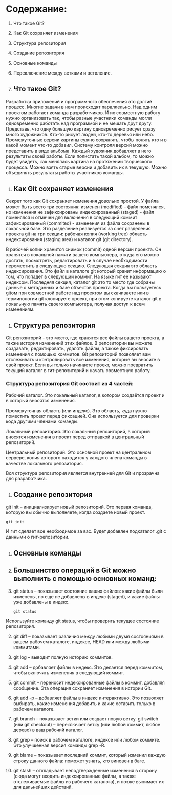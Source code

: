 # Содержание: #

1. Что такое Git?
1. Как Git сохраняет изменения
1. Структура репозитория
1. Создание репозитория
1. Основные команды
1. Переключение между ветками и ветвление.

   
1. ## Что такое Git? ##
Разработка приложений и программного обеспечения это долгий процесс. Многие задачи в нем происходят параллельно. Над одним проектом  работает команда разработчиков. И их совместную работу нужно  организовать  так, чтобы разные участники команды могли одновременно работать над программой и не мешать друг другу. 
Представь, что одну большую картину одновременно рисует сразу много художников. Кто-то рисует людей, кто-то деревья или небо. Промежуточные версии картины еужно сохранять,   чтобы понять кто и в какой момент что-то добавил.
Систему контроля версий можно представить в виде альбома. Каждый художник добавляет в него результаты своей работы. Если полистать такой альбом, то можно будет  увидеть, как менялась картина на протяжении творческого процесса. Можно взять старые версии и добавить их в текущую. Можно объединять результаты работы участников команды.

1. ## Как Git сохраняет изменения ##

Секрет того как  Git сохраняет изменения  довольно простой. 
У файла может быть всего три состояния:
изменен (modified) - файл поменялся, но изменения не зафиксированы
индексированный (staged) - файл поменялся и отмечен для включения в следующий коммит
зафиксированный (commited) - изменения из файла сохранены в локальной базе.
Это разделение реализуется за счет разделения проекта git на три секции: 
рабочая копия (working tree)
область индексирования (staging area) и каталог
git (git directory).

В рабочей копии хранится снимок (commit) одной версии проекта. Он хранятся в локальной памяти вашего компьютера, откуда его можно достать, посмотреть, редактировать и в случае необходимости переместить в следующую секцию.
Следующая секция это область индексирования. Это файл в каталоге git который хранит информацию о том, что попадет в следующий коммит. На языке гит ее называют индексом.
Последняя секция, каталог git это то место где собраны данные о метаданных и базе объектов проекта. Когда вы пользуетесь gitом при совместной работе над проектом вы скачиваете или в терминологии git клонируете проект, при этом копируете каталог git в локальную память своего компьютера, получая доступ к всем изменениям.


1. ## Структура репозитория ##
Git репозиторий - это место, где хранятся все файлы вашего проекта, а также история изменений этих файлов.
В репозитории вы можете создавать, редактировать, удалять файлы, а также фиксировать изменения с помощью коммитов. Git репозиторий позволяет вам отслеживать и контролировать все изменения, которые вы вносите в свой проект. Если вы только начинаете проект, можно превратить текущий каталог в гит-репозиторий и начать совместную работу. 

### Структура репозитория Git состоит из 4 частей: ###

Рабочий каталог. Это локальный каталог, в котором создаётся проект и в который вносятся изменения.

Промежуточная область (или индекс). Это область, куда нужно поместить проект перед фиксацией. Она используется для проверки кода другими членами команды.

Локальный репозиторий. Это локальный репозиторий, в который вносятся изменения в проект перед отправкой в центральный репозиторий.

Центральный репозиторий. Это основной проект на центральном сервере, копия которого находится у каждого члена команды в качестве локального репозитория.

Вся структура репозитория является внутренней для Git и прозрачна для разработчика.

 1. ## Создание репозитория ##
git init – инициализирует новый репозиторий. Это первая команда, которую вы обычно выполняете, когда создаете новый проект.
   
   ```
   git init
   ```
 И гит сделает все необходимое за вас. Будет добавлен подкаталог .git с данными о гит-репозитории.

1. ## Основные команды ##

1. ## Большинство операций в Git можно выполнить с помощью основных команд: ##

1. git status – показывает состояние ваших файлов: какие файлы были изменены, но еще не добавлены в индекс (staged), и какие файлы уже добавлены в индекс.
   ```
   git status
   ```
Используйте команду git status, чтобы проверить текущее состояние репозитория.

2. git diff – показывает различия между любыми двумя состояниями в вашем рабочем каталоге, индексе, HEAD или между любыми коммитами.
   
3. git log – выводит полную историю коммитов.
4. git add – добавляет файлы в индекс. Это делается перед коммитом, чтобы включить изменения в следующий коммит.
5. git commit – переносит индексированные файлы в коммит, добавляя сообщение. Эта операция сохраняет изменения в истории Git.
6. git add -p – добавляет файлы в индекс интерактивно. Это позволяет выбирать, какие изменения добавить и какие оставить только в рабочем каталоге.
7. git branch – показывает ветки или создает новую ветку.
git switch (или git checkout) – переключает ветку (или любой коммит, любое дерево) в ваш рабочий каталог.
1. git grep – поиск в рабочем каталоге, индексе или любом коммите. Это улучшенная версия команды grep -R.
2. git blame – показывает последний коммит, который изменил каждую строку данного файла: поможет узнать, кто виновен в баге.
3. git stash – откладывает неподтвержденные изменения в сторону (сюда могут входить индексированные файлы, а также отслеживаемые файлы из рабочего каталога), и позже вынимает их для дальнейших действий.

